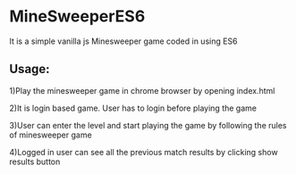 # MineSweeperES6

It is a simple vanilla js Minesweeper game coded in using ES6

## Usage:

1)Play the minesweeper game in chrome browser by opening index.html 

2)It is login based game. User has to login before playing the game

3)User can enter the level and start playing the game by following the rules of minesweeper game

4)Logged in user can see all the previous match results by clicking show results button

